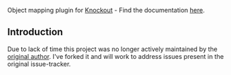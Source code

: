 Object mapping plugin for [Knockout](http://knockoutjs.com/) - Find the documentation [here](http://knockoutjs.com/documentation/plugins-mapping.html).

Introduction
---

Due to lack of time this project was no longer actively maintained by the [original author](https://github.com/SteveSanderson/knockout.mapping/fork). I've forked it and will work to address issues present in the original issue-tracker.
